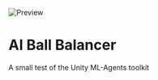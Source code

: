 ![Preview](/ai-ball-balancer-preview.gif)

# AI Ball Balancer
A small test of the Unity ML-Agents toolkit
